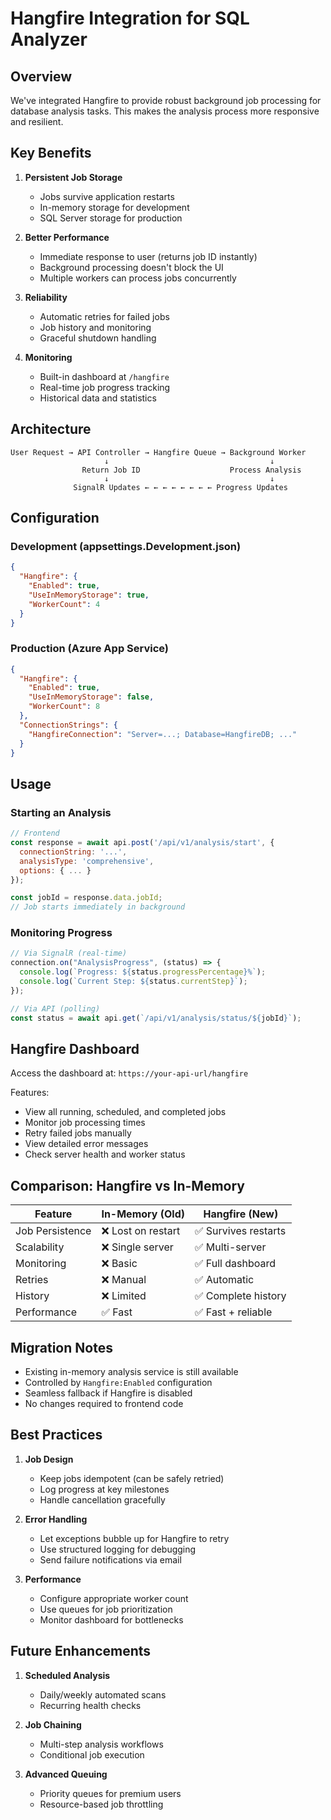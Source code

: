 # Hangfire Integration for SQL Analyzer

## Overview

We've integrated Hangfire to provide robust background job processing for database analysis tasks. This makes the analysis process more responsive and resilient.

## Key Benefits

1. **Persistent Job Storage**
   - Jobs survive application restarts
   - In-memory storage for development
   - SQL Server storage for production

2. **Better Performance**
   - Immediate response to user (returns job ID instantly)
   - Background processing doesn't block the UI
   - Multiple workers can process jobs concurrently

3. **Reliability**
   - Automatic retries for failed jobs
   - Job history and monitoring
   - Graceful shutdown handling

4. **Monitoring**
   - Built-in dashboard at `/hangfire`
   - Real-time job progress tracking
   - Historical data and statistics

## Architecture

```
User Request → API Controller → Hangfire Queue → Background Worker
                     ↓                                    ↓
                Return Job ID                    Process Analysis
                     ↓                                    ↓
              SignalR Updates ← ← ← ← ← ← ← ← Progress Updates
```

## Configuration

### Development (appsettings.Development.json)
```json
{
  "Hangfire": {
    "Enabled": true,
    "UseInMemoryStorage": true,
    "WorkerCount": 4
  }
}
```

### Production (Azure App Service)
```json
{
  "Hangfire": {
    "Enabled": true,
    "UseInMemoryStorage": false,
    "WorkerCount": 8
  },
  "ConnectionStrings": {
    "HangfireConnection": "Server=...; Database=HangfireDB; ..."
  }
}
```

## Usage

### Starting an Analysis
```javascript
// Frontend
const response = await api.post('/api/v1/analysis/start', {
  connectionString: '...',
  analysisType: 'comprehensive',
  options: { ... }
});

const jobId = response.data.jobId;
// Job starts immediately in background
```

### Monitoring Progress
```javascript
// Via SignalR (real-time)
connection.on("AnalysisProgress", (status) => {
  console.log(`Progress: ${status.progressPercentage}%`);
  console.log(`Current Step: ${status.currentStep}`);
});

// Via API (polling)
const status = await api.get(`/api/v1/analysis/status/${jobId}`);
```

## Hangfire Dashboard

Access the dashboard at: `https://your-api-url/hangfire`

Features:
- View all running, scheduled, and completed jobs
- Monitor job processing times
- Retry failed jobs manually
- View detailed error messages
- Check server health and worker status

## Comparison: Hangfire vs In-Memory

| Feature | In-Memory (Old) | Hangfire (New) |
|---------|-----------------|----------------|
| Job Persistence | ❌ Lost on restart | ✅ Survives restarts |
| Scalability | ❌ Single server | ✅ Multi-server |
| Monitoring | ❌ Basic | ✅ Full dashboard |
| Retries | ❌ Manual | ✅ Automatic |
| History | ❌ Limited | ✅ Complete history |
| Performance | ✅ Fast | ✅ Fast + reliable |

## Migration Notes

- Existing in-memory analysis service is still available
- Controlled by `Hangfire:Enabled` configuration
- Seamless fallback if Hangfire is disabled
- No changes required to frontend code

## Best Practices

1. **Job Design**
   - Keep jobs idempotent (can be safely retried)
   - Log progress at key milestones
   - Handle cancellation gracefully

2. **Error Handling**
   - Let exceptions bubble up for Hangfire to retry
   - Use structured logging for debugging
   - Send failure notifications via email

3. **Performance**
   - Configure appropriate worker count
   - Use queues for job prioritization
   - Monitor dashboard for bottlenecks

## Future Enhancements

1. **Scheduled Analysis**
   - Daily/weekly automated scans
   - Recurring health checks

2. **Job Chaining**
   - Multi-step analysis workflows
   - Conditional job execution

3. **Advanced Queuing**
   - Priority queues for premium users
   - Resource-based job throttling